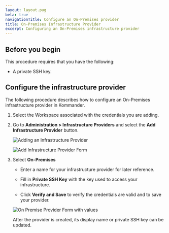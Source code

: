 ```yaml
---
layout: layout.pug
beta: true
navigationTitle: Configure an On-Premises provider
title: On-Premises Infrastructure Provider
excerpt: Configuring an On-Premises infrastructure provider
---
```


## Before you begin

This procedure requires that you have the following:

- A private SSH key.

## Configure the infrastructure provider

The following procedure describes how to configure an On-Premises infrastructure provider in Kommander.

1. Select the Workspace associated with the credentials you are adding.

1. Go to **Administration > Infrastructure Providers** and select the **Add Infrastructure Provider** button.

   ![Adding an Infrastructure Provider](/dkp/kommander/1.2/img/empty-infrastructure-providers.png)

   ![Add Infrastructure Provider Form](/dkp/kommander/1.2/img/add-infrastructure-provider.png)

1. Select **On-Premises**

   - Enter a name for your infrastructure provider for later reference.

   - Fill in **Private SSH Key** with the key used to access your infrastructure.

   - Click **Verify and Save** to verify the credentials are valid and to save your provider.

   ![On Premise Provider Form with values](/dkp/kommander/1.2/img/On-prem-provider-with-values.png)

   After the provider is created, its display name or private SSH key can be updated.

